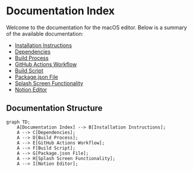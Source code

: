 # Documentation Index

Welcome to the documentation for the macOS editor. Below is a summary of the available documentation:

- [Installation Instructions](installation.md)
- [Dependencies](dependencies.md)
- [Build Process](build-process.md)
- [GitHub Actions Workflow](github-actions.md)
- [Build Script](build-script.md)
- [Package.json File](package-json.md)
- [Splash Screen Functionality](splash-screen.md)
- [Notion Editor](notion-editor.md)

## Documentation Structure

```mermaid
graph TD;
    A[Documentation Index] --> B[Installation Instructions];
    A --> C[Dependencies];
    A --> D[Build Process];
    A --> E[GitHub Actions Workflow];
    A --> F[Build Script];
    A --> G[Package.json File];
    A --> H[Splash Screen Functionality];
    A --> I[Notion Editor];
```
